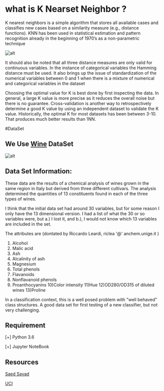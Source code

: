 # what is K Nearset Neighbor ? 
K nearest neighbors is a simple algorithm that stores all available cases and classifies new cases based on a similarity measure (e.g., distance functions). KNN has been used in statistical estimation and pattern recognition already in the beginning of 1970’s as a non-parametric technique

![alt](https://www.saedsayad.com/images/KNN_similarity.png)

It should also be noted that all three distance measures are only valid for continuous variables. In the instance of categorical variables the Hamming distance must be used. It also brings up the issue of standardization of the numerical variables between 0 and 1 when there is a mixture of numerical and categorical variables in the dataset

Choosing the optimal value for K is best done by first inspecting the data. In general, a large K value is more precise as it reduces the overall noise but there is no guarantee. Cross-validation is another way to retrospectively determine a good K value by using an independent dataset to validate the K value. Historically, the optimal K for most datasets has been between 3-10. That produces much better results than 1NN.


#DataSet

## We Use [Wine](https://archive.ics.uci.edu/ml/datasets/wine) DataSet

![alt](https://www.gerbenlaw.com/wp-content/uploads/2014/08/winepouring-830x589.jpg)

## Data Set Information:

These data are the results of a chemical analysis of wines grown in the same region in Italy but derived from three different cultivars. The analysis determined the quantities of 13 constituents found in each of the three types of wines. 

I think that the initial data set had around 30 variables, but for some reason I only have the 13 dimensional version. I had a list of what the 30 or so variables were, but a.) I lost it, and b.), I would not know which 13 variables are included in the set. 

The attributes are (dontated by Riccardo Leardi, riclea '@' anchem.unige.it ) 
1) Alcohol 
2) Malic acid 
3) Ash 
4) Alcalinity of ash 
5) Magnesium 
6) Total phenols 
7) Flavanoids 
8) Nonflavanoid phenols 
9) Proanthocyanins 
10)Color intensity 
11)Hue 
12)OD280/OD315 of diluted wines 
13)Proline 

In a classification context, this is a well posed problem with "well behaved" class structures. A good data set for first testing of a new classifier, but not very challenging.


## Requirement

 [+] Python 3.6
 
 [+] Jupyter NoteBook
 


## Resources 
[Saed Sayad](https://www.saedsayad.com/k_nearest_neighbors.htm)

[UCI](https://archive.ics.uci.edu)
